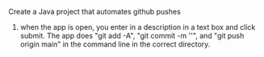 Create a Java project that automates github pushes 

1. when the app is open, you enter in a description in a text box
and click submit. The app does "git add -A", "git commit -m '<something here>'", and "git push origin main"
in the command line in the correct directory.

